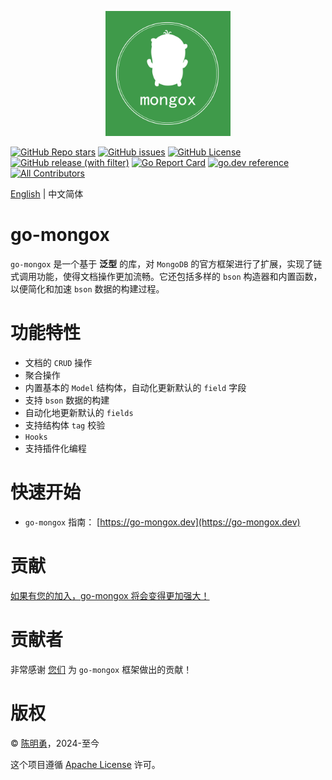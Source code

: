 <p align="center">
  <img src="https://raw.githubusercontent.com/chenmingyong0423/go-mongox-doc/main/docs/public/mongox-logo.jpg" width="200" height="200" akt="go-mongox"></img>
</p>

[![GitHub Repo stars](https://img.shields.io/github/stars/chenmingyong0423/go-mongox)](https://github.com/chenmingyong0423/go-mongox/stargazers)
[![GitHub issues](https://img.shields.io/github/issues/chenmingyong0423/go-mongox)](https://github.com/chenmingyong0423/go-mongox/issues)
[![GitHub License](https://img.shields.io/github/license/chenmingyong0423/go-mongox)](https://github.com/chenmingyong0423/go-mongox/blob/main/LICENSE)
[![GitHub release (with filter)](https://img.shields.io/github/v/release/chenmingyong0423/go-mongox)](https://github.com/chenmingyong0423/go-mongox)
[![Go Report Card](https://goreportcard.com/badge/github.com/chenmingyong0423/go-mongox)](https://goreportcard.com/report/github.com/chenmingyong0423/go-mongox)
[![go.dev reference](https://img.shields.io/badge/go.dev-reference-007d9c?logo=go&logoColor=white&style=flat-square)](https://pkg.go.dev/github.com/chenmingyong0423/go-mongox)
[![All Contributors](https://img.shields.io/badge/all_contributors-1-orange.svg?style=flat-square)](#contributors-)

[English](./README.md) | 中文简体

# go-mongox
`go-mongox` 是一个基于 **泛型** 的库，对 `MongoDB` 的官方框架进行了扩展，实现了链式调用功能，使得文档操作更加流畅。它还包括多样的 `bson` 构造器和内置函数，以便简化和加速 `bson` 数据的构建过程。

# 功能特性
- 文档的 `CRUD` 操作
- 聚合操作
- 内置基本的 `Model` 结构体，自动化更新默认的 `field` 字段
- 支持 `bson` 数据的构建
- 自动化地更新默认的 `fields`
- 支持结构体 `tag` 校验
- `Hooks`
- 支持插件化编程

# 快速开始
- `go-mongox` 指南： [https://go-mongox.dev](https://go-mongox.dev)

# 贡献
[如果有您的加入，go-mongox 将会变得更加强大！](https://go-mongox.dev/contribute.html)

# 贡献者
非常感谢 [您们](https://github.com/chenmingyong0423/go-mongox/graphs/contributors) 为 `go-mongox` 框架做出的贡献！

# 版权
© [陈明勇](https://github.com/chenmingyong0423)，2024-至今

这个项目遵循 [Apache License](https://github.com/chenmingyong0423/go-mongox/blob/main/LICENSE) 许可。
